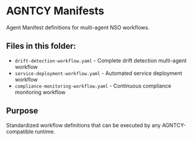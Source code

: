 # AGNTCY Manifests

Agent Manifest definitions for multi-agent NSO workflows.

## Files in this folder:
- `drift-detection-workflow.yaml` - Complete drift detection multi-agent workflow
- `service-deployment-workflow.yaml` - Automated service deployment workflow
- `compliance-monitoring-workflow.yaml` - Continuous compliance monitoring workflow

## Purpose
Standardized workflow definitions that can be executed by any AGNTCY-compatible runtime.
